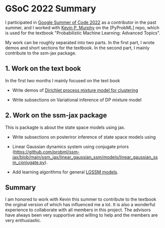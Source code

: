 # GSoC 2022 Summary

I participated in [Google Summer of Code 2022](https://summerofcode.withgoogle.com/) as a contributor in the past summer,
and I worked with [Kevin P. Murphy](https://www.cs.ubc.ca/~murphyk/) on the [PyProbML] repo, which is used for the textbook 
"Probabilistic Machine Learning: Advanced Topics".

My work can be roughly separated into two parts.
In the first part, I wrote demos and short sections for the textbook.
In the second part, I mainly contribute to the ssm-jax package.

## 1. Work on the text book

In the first two months I mainly focused on the text book 

- Write demos of [Dirichlet process mixture model for clustering](https://github.com/probml/pyprobml/blob/master/notebooks/book2/31/dp_mixgauss_cluster.ipynb)

- Write subsections on Variational inference of DP mixture model

## 2. Work on the ssm-jax package

This is packagte is about the state space models using jax.

- Write subsections on posteriror inference of state space models using 

- Linear Gaussian dynamics system using conjugate priors (https://github.com/probml/ssm-jax/blob/main/ssm_jax/linear_gaussian_ssm/models/linear_gaussian_ssm_conjugate.py).

- Add learning algorithms for general [LGSSM models](https://github.com/probml/ssm-jax/blob/main/ssm_jax/linear_gaussian_ssm/models/linear_gaussian_ssm.py).

## Summary

I am honored to work with Kevin this summer to contribute to the textbook the orginal version of which 
has influenced me a lot. It is also a wonderful experience to collaborate with all members in this project.
The advisors have always been very supportive and willing to help and the members are very enthusiastic. 
